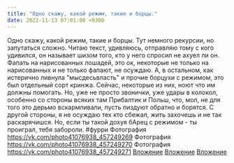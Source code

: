 ```yaml
---
title: "Одно скажу, какой режим, такие и борцы."
date: 2022-11-13 07:01:00 +0300
---
```


Одно скажу, какой режим, такие и борцы.
Тут немного рекурсии, но запутаться сложно.
Читаю текст, удивляюсь, отправляю тому с кого удивился, он называет шизом того, кто у него спросил не ахуел ли он.
Фапать на нарисованных лошадей, это ок, некоторые не только на нарисованных и не только фапают, не осуждаю. А, в остальном, как истерично ливнула "мысдесьвласть" и прочие борцухи с режимом, это был отдельный сорт кринжа. Сейчас, некоторые из них, ноют что им должны помогать. Но, уже не просто звонички, уже удары в колокол, особенно со стороны всяких там Прибалтик и Польш, что, мол, не для того это дерьмо вскармливали, пусть пиздуют обратно и борятся.
С другой стороны, я не осуждаю тех кто сбежал, жить захочешь и не так раскарячишся. Но, если ты такой дохуя бАрец с режимом - ты проиграл, тебя забороли.
#фурри
Фотография
<a class="vk-attach" href="https://vk.com/photo41076938_457249269">https://vk.com/photo41076938_457249269</a>
Фотография
<a class="vk-attach" href="https://vk.com/photo41076938_457249270">https://vk.com/photo41076938_457249270</a>
Фотография
<a class="vk-attach" href="https://vk.com/photo41076938_457249271">https://vk.com/photo41076938_457249271</a>
<a class="vk-attach" href="https://vk.com/photo41076938_457249269">Вложение</a>
<a class="vk-attach" href="https://vk.com/photo41076938_457249270">Вложение</a>
<a class="vk-attach" href="https://vk.com/photo41076938_457249271">Вложение</a>
